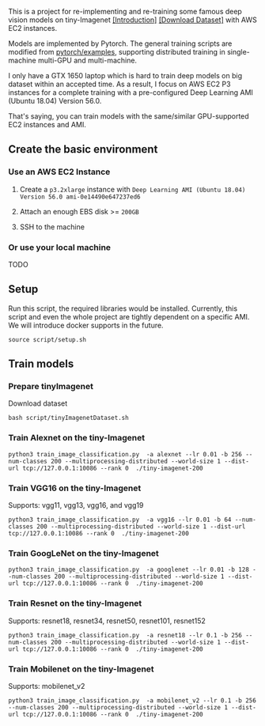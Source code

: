 
This is a project for re-implementing and re-training some famous deep vision models on 
tiny-Imagenet [[Introduction]](http://cs231n.stanford.edu/reports/2017/pdfs/930.pdf) 
[[Download Dataset]](http://cs231n.stanford.edu/tiny-imagenet-200.zip)
with AWS EC2 instances.

Models are implemented by Pytorch. The general training scripts are modified from [
pytorch/examples](https://github.com/pytorch/examples), supporting 
distributed training in single-machine multi-GPU and multi-machine.

I only have a GTX 1650 laptop which is hard to train deep models on big dataset within an accepted time. 
As a result, I focus on AWS EC2 P3 instances for a complete training with a pre-configured 
Deep Learning AMI (Ubuntu 18.04) Version 56.0. 

That's saying, you can train models with the same/similar GPU-supported EC2 instances and AMI.

## Create the basic environment

### Use an AWS EC2 Instance

1. Create a `p3.2xlarge` instance with `Deep Learning AMI (Ubuntu 18.04) Version 56.0 ami-0e14490e647237ed6`

2. Attach an enough EBS disk >= `200GB`

3. SSH to the machine

### Or use your local machine 

TODO

## Setup

Run this script, the required libraries would be installed. Currently, this script and 
even the whole project are tightly dependent on a specific AMI. We will introduce docker supports in the future.

```Shell
source script/setup.sh
```

## Train models


### Prepare tinyImagenet

Download dataset
```Shell
bash script/tinyImagenetDataset.sh
```

### Train Alexnet on the tiny-Imagenet

```Shell
python3 train_image_classification.py  -a alexnet --lr 0.01 -b 256 --num-classes 200 --multiprocessing-distributed --world-size 1 --dist-url tcp://127.0.0.1:10086 --rank 0  ./tiny-imagenet-200
```

### Train VGG16 on the tiny-Imagenet

Supports: vgg11, vgg13, vgg16, and vgg19


```Shell
python3 train_image_classification.py  -a vgg16 --lr 0.01 -b 64 --num-classes 200 --multiprocessing-distributed --world-size 1 --dist-url tcp://127.0.0.1:10086 --rank 0  ./tiny-imagenet-200
```

### Train GoogLeNet on the tiny-Imagenet


```Shell
python3 train_image_classification.py  -a googlenet --lr 0.01 -b 128 --num-classes 200 --multiprocessing-distributed --world-size 1 --dist-url tcp://127.0.0.1:10086 --rank 0  ./tiny-imagenet-200
```


### Train Resnet on the tiny-Imagenet

Supports: resnet18, resnet34, resnet50, resnet101, resnet152


```Shell
python3 train_image_classification.py  -a resnet18 --lr 0.1 -b 256 --num-classes 200 --multiprocessing-distributed --world-size 1 --dist-url tcp://127.0.0.1:10086 --rank 0  ./tiny-imagenet-200
```

### Train Mobilenet on the tiny-Imagenet

Supports: mobilenet_v2


```Shell
python3 train_image_classification.py  -a mobilenet_v2 --lr 0.1 -b 256 --num-classes 200 --multiprocessing-distributed --world-size 1 --dist-url tcp://127.0.0.1:10086 --rank 0  ./tiny-imagenet-200
```
